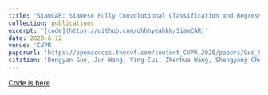 ```yaml
---
title: "SiamCAR: Siamese Fully Convolutional Classification and Regression for Visual Tracking"
collection: publications
excerpt: '[code](https://github.com/ohhhyeahhh/SiamCAR)'
date: 2020-6-12
venue: 'CVPR'
paperurl: 'https://openaccess.thecvf.com/content_CVPR_2020/papers/Guo_SiamCAR_Siamese_Fully_Convolutional_Classification_and_Regression_for_Visual_Tracking_CVPR_2020_paper.pdf'
citation: 'Dongyan Guo, Jun Wang, Ying Cui, Zhenhua Wang, Shengyong Chen. SiamCAR: Siamese Fully Convolutional Classification and Regression for Visual Tracking, 2020, <i>CVPR (Oral)</i>.'
---
```


[Code is here](https://github.com/ohhhyeahhh/SiamCAR)
